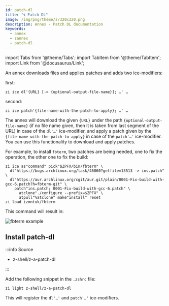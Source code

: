 ```yaml
---
id: patch-dl
title: "🌀 Patch DL"
image: /img/png/theme/z/320x320.png
description: Annex - Patch DL documentation
keywords:
  - annex
  - zannex
  - patch-dl
---
```


<!-- @format -->

import Tabs from '@theme/Tabs'; import TabItem from '@theme/TabItem'; import Link from '@docusaurus/Link';

An annex downloads files and applies patches and adds two ice-modifiers:

first:

```shell
zi ice dl'{URL} [-> {optional-output-file-name}]; …' …
```

second:

```shell
zi ice patch'{file-name-with-the-patch-to-apply}; …' …
```

The annex will download the given `{URL}` under the path `{optional-output-file-name}` (if no file name given, then it is taken from last segment of the URL) in case of the `dl'…'` ice-modifier, and apply a patch given by the `{file-name-with-the-patch-to-apply}` in case of the `patch'…'` ice-modifier. You can use this functionality to download and apply patches.

For example, to install `fbterm`, two patches are being needed, one to fix the operation, the other one to fix the build:

```shell showLineNumbers
zi ice as"command" pick"$ZPFX/bin/fbterm" \
  dl"https://bugs.archlinux.org/task/46860?getfile=13513 -> ins.patch" \
  dl"https://aur.archlinux.org/cgit/aur.git/plain/0001-Fix-build-with-gcc-6.patch?h=fbterm-git" \
    patch"ins.patch; 0001-Fix-build-with-gcc-6.patch" \
      atclone"./configure --prefix=$ZPFX" \
      atpull"%atclone" make"install" reset
zi load izmntuk/fbterm
```

This command will result in:

![fbterm example](https://raw.githubusercontent.com/z-shell/z-a-patch-dl/main/docs/images/fbterm-ex.png#center)

## Install patch-dl

:::info Source

- <Link className="github-link" href="https://github.com/z-shell/z-a-patch-dl">z-shell/z-a-patch-dl</Link>

:::

<Tabs>
  <TabItem value="default" label="Default" default>

Add the following snippet in the `.zshrc` file:

```shell
zi light z-shell/z-a-patch-dl
```

</TabItem>
</Tabs>

This will register the `dl'…'` and `patch'…'` ice-modifiers.
